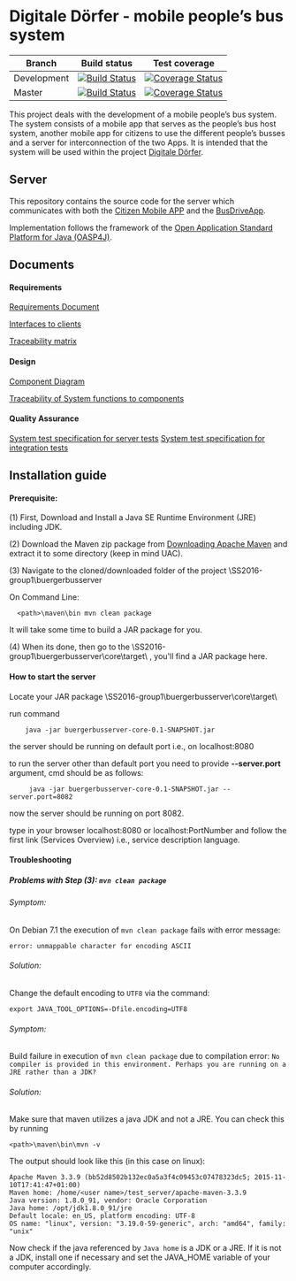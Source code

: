 # Digitale Dörfer - mobile people’s bus system

|Branch|Build status|Test coverage|
|---|---|---|
|Development|[![Build Status](https://travis-ci.org/GSE-Project/SS2016-group1.svg?branch=developmentIt3)](https://travis-ci.org/GSE-Project/SS2016-group1)|[![Coverage Status](https://coveralls.io/repos/github/GSE-Project/SS2016-group1/badge.svg?branch=developmentIt3)](https://coveralls.io/github/GSE-Project/SS2016-group1?branch=developmentIt3)|
|Master|[![Build Status](https://travis-ci.org/GSE-Project/SS2016-group1.svg?branch=master)](https://travis-ci.org/GSE-Project/SS2016-group1)|[![Coverage Status](https://coveralls.io/repos/github/GSE-Project/SS2016-group1/badge.svg?branch=master)](https://coveralls.io/github/GSE-Project/SS2016-group1?branch=master)|

This project deals with the development of a mobile people’s bus system. The system consists of a mobile app that serves as the people’s bus host system, another mobile app for citizens to use the different people’s busses and a server for interconnection of the two Apps. It is intended that the system will be used within the project [Digitale Dörfer](http://www.digitale-doerfer.de).

## Server ##

This repository contains the source code for the server which communicates with both the [Citizen Mobile APP](https://github.com/GSE-Project/SS2016-group2) and the [BusDriveApp](https://github.com/GSE-Project/SS2016-group3).

Implementation follows the framework of the [Open Application Standard Platform for Java (OASP4J)](http://oasp.github.io/oasp4j/oasp4j_overview.html).

## Documents ##

#### Requirements ####
[Requirements Document](https://docs.google.com/document/d/1E5iwka3XbtIlKH7SrMoKiDbxiYQo_cI9NPrwxsgaUqY/edit?pref=2&pli=1)

[Interfaces to clients](https://github.com/GSE-Project/SS2016-group1/wiki/Server-interfaces)

[Traceability matrix](https://github.com/GSE-Project/SS2016-group1/blob/master/Documentation/Traceability%20matrix.pdf)

#### Design ####
[Component Diagram](https://github.com/GSE-Project/SS2016-group1/blob/master/Documentation/Component%20Diagram.png)

[Traceability of System functions to components](https://github.com/GSE-Project/SS2016-group1/blob/master/Documentation/Traceability%20SF%20to%20components.pdf)

#### Quality Assurance ####
[System test specification for server tests](https://github.com/GSE-Project/SS2016-group1/blob/master/Test/Test%20Cases_reviewed.pdf)
[System test specification for integration tests](https://github.com/GSE-Project/SS2016-group1/blob/master/Test/System%20Test%20cases%20Document%20for%20Integration%20tests.pdf)


## Installation guide ##

#### Prerequisite: ####

(1) First, Download and Install a Java SE Runtime Environment (JRE) including JDK.

(2) Download the Maven zip package from [Downloading Apache Maven]( https://maven.apache.org/download.cgi) and extract it to some directory (keep in mind UAC).

(3) Navigate to the cloned/downloaded folder of the project \SS2016-group1\buergerbusserver

  On Command Line:

      <path>\maven\bin mvn clean package


  It will take some time to build a JAR package for you.

(4) When its done, then go to the \SS2016-group1\buergerbusserver\core\target\ , you'll find a JAR package here.

#### How to start the server ####

Locate your JAR package <path>\SS2016-group1\buergerbusserver\core\target\
 
 run command
 
        java -jar buergerbusserver-core-0.1-SNAPSHOT.jar

 the server should be running on default port i.e., on localhost:8080
 
 to run the server other than default port you need to provide **--server.port** argument, cmd should be as follows:
 
         java -jar buergerbusserver-core-0.1-SNAPSHOT.jar --server.port=8082

 now the server should be running on port 8082.
 
 type in your browser localhost:8080 or localhost:PortNumber and follow the first link (Services Overview) i.e., service description language.

#### Troubleshooting ####

##### Problems with Step (3): `mvn clean package`
###### Symptom: ######
On Debian 7.1 the execution of `mvn clean package` fails with error message:
```
error: unmappable character for encoding ASCII
```

###### Solution: ######
Change the default encoding to `UTF8` via the command:
```
export JAVA_TOOL_OPTIONS=-Dfile.encoding=UTF8
```

###### Symptom: ######
Build failure in execution of `mvn clean package` due to compilation error: `No compiler is provided in this environment. Perhaps you are running on a JRE rather than a JDK?`

###### Solution: ######
Make sure that maven utilizes a java JDK and not a JRE. You can check this by running
```
<path>\maven\bin\mvn -v
```
The output should look like this (in this case on linux):
```
Apache Maven 3.3.9 (bb52d8502b132ec0a5a3f4c09453c07478323dc5; 2015-11-10T17:41:47+01:00)
Maven home: /home/<user name>/test_server/apache-maven-3.3.9
Java version: 1.8.0_91, vendor: Oracle Corporation
Java home: /opt/jdk1.8.0_91/jre
Default locale: en_US, platform encoding: UTF-8
OS name: "linux", version: "3.19.0-59-generic", arch: "amd64", family: "unix"
```
Now check if the java referenced by `Java home` is a JDK or a JRE. If it is not a JDK, install one if necessary and set the JAVA_HOME variable of your computer accordingly.
